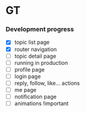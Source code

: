 GT
=======================


### Development progress
- [x] topic list page
- [x] router navigation
- [ ] topic detail page
- [ ] running in production
- [ ] profile page
- [ ] login page
- [ ] reply, follow, like... actions
- [ ] me page
- [ ] notification page
- [ ] animations !important
